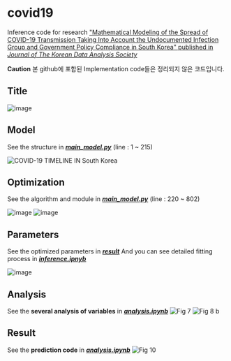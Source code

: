 # covid19
Inference code for research ["Mathematical Modeling of the Spread of COVID-19 Transmission Taking Into Account the Undocumented Infection Group and Government Policy Compliance in South Korea" published in *Journal of The Korean Data Analysis Society*](https://www.kci.go.kr/kciportal/ci/sereArticleSearch/ciSereArtiView.kci?sereArticleSearchBean.artiId=ART002749129)

**Caution**
본 github에 포함된 Implementation code들은 정리되지 않은 코드입니다. 


## Title
![image](https://user-images.githubusercontent.com/71121461/129678872-225e218b-d92a-469f-bdc3-b8c1bd599bea.png)

## Model
See the structure in [***main_model.py***](https://github.com/sjinu96/covid19/blob/main/main_model.py) (line : 1 ~ 215)

![COVID-19 TIMELINE IN South Korea](https://user-images.githubusercontent.com/71121461/129679076-bd37357c-0aa6-45ad-8da4-c04a1f53c325.png)

## Optimization
See the algorithm and module in [***main_model.py***](https://github.com/sjinu96/covid19/blob/main/main_model.py) (line : 220 ~ 802)

![image](https://user-images.githubusercontent.com/71121461/129679544-77076566-bbaa-4bbf-940e-604185c67ffd.png)
![image](https://user-images.githubusercontent.com/71121461/129679585-717463df-b2e4-4e4c-8534-909e34814baf.png)

## Parameters
See the optimized parameters in [***result***](https://github.com/sjinu96/covid19/tree/main/result)
And you can see detailed fitting process in [***inference.ipnyb***](https://github.com/sjinu96/covid19/blob/main/inference.ipynb)

![image](https://user-images.githubusercontent.com/71121461/129680055-35ef0f67-428a-4c4d-bf8b-1804da8da5d5.png)



## Analysis
See the **several analysis of variables** in [***analysis.ipynb***](https://github.com/sjinu96/covid19/blob/main/analysis.ipynb)
![Fig 7](https://user-images.githubusercontent.com/71121461/129679277-4c9c5083-90d4-4e9d-9d59-b73637b2ecdc.png)
![Fig 8  b](https://user-images.githubusercontent.com/71121461/129679289-97022c82-f38f-4779-b09a-3c3316c7a6b6.png)
## Result
See the **prediction code** in [***analysis.ipynb***](https://github.com/sjinu96/covid19/blob/main/analysis.ipynb)
![Fig 10](https://user-images.githubusercontent.com/71121461/129679216-8f12d1c8-20ca-407b-8ec3-63f16dc4d962.png)

